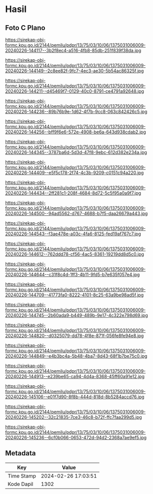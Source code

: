 # Hasil

## Foto C Plano

https://sirekap-obj-formc.kpu.go.id/2144/pemilu/pdpr/13/75/03/10/06/1375031006009-20240226-144117--3b2f8ec4-a516-4fb8-85db-251f839f38da.jpg

https://sirekap-obj-formc.kpu.go.id/2144/pemilu/pdpr/13/75/03/10/06/1375031006009-20240226-144149--2c8ee82f-9fc7-4ec3-ae30-5b54ac86325f.jpg

https://sirekap-obj-formc.kpu.go.id/2144/pemilu/pdpr/13/75/03/10/06/1375031006009-20240226-144211--d45469f7-0129-40c0-8791-ce4791a92648.jpg

https://sirekap-obj-formc.kpu.go.id/2144/pemilu/pdpr/13/75/03/10/06/1375031006009-20240226-144236--89b76b9e-1d62-4f7b-9cc8-063c842426c5.jpg

https://sirekap-obj-formc.kpu.go.id/2144/pemilu/pdpr/13/75/03/10/06/1375031006009-20240226-144256--bff9f6e6-572e-4908-be6a-643d938cdab2.jpg

https://sirekap-obj-formc.kpu.go.id/2144/pemilu/pdpr/13/75/03/10/06/1375031006009-20240226-144345--3787ba6d-5d3d-47f8-9ebc-612d382e234a.jpg

https://sirekap-obj-formc.kpu.go.id/2144/pemilu/pdpr/13/75/03/10/06/1375031006009-20240226-144409--e5f5c178-2f74-4c3b-9209-c0151c94a220.jpg

https://sirekap-obj-formc.kpu.go.id/2144/pemilu/pdpr/13/75/03/10/06/1375031006009-20240226-144434--2ff281c1-208f-4684-8d72-5c5f95a0a9f7.jpg

https://sirekap-obj-formc.kpu.go.id/2144/pemilu/pdpr/13/75/03/10/06/1375031006009-20240226-144500--94ad5562-d767-4688-b7f5-daa26679a443.jpg

https://sirekap-obj-formc.kpu.go.id/2144/pemilu/pdpr/13/75/03/10/06/1375031006009-20240226-144543--f3ae478e-a03c-4fa6-8125-fed19af767c7.jpg

https://sirekap-obj-formc.kpu.go.id/2144/pemilu/pdpr/13/75/03/10/06/1375031006009-20240226-144612--762ddd78-cf56-4ac5-8361-19219dd8d5c0.jpg

https://sirekap-obj-formc.kpu.go.id/2144/pemilu/pdpr/13/75/03/10/06/1375031006009-20240226-144644--c31f8c4d-1ff3-4b11-9fd5-b7e635f057e4.jpg

https://sirekap-obj-formc.kpu.go.id/2144/pemilu/pdpr/13/75/03/10/06/1375031006009-20240226-144709--41773fa0-8222-4101-8c25-63a9be98ad5f.jpg

https://sirekap-obj-formc.kpu.go.id/2144/pemilu/pdpr/13/75/03/10/06/1375031006009-20240226-144745--2b60ada9-b449-489b-9e17-4c322e798d69.jpg

https://sirekap-obj-formc.kpu.go.id/2144/pemilu/pdpr/13/75/03/10/06/1375031006009-20240226-144820--d0325079-dd78-4f8e-871f-056fe8fe94e8.jpg

https://sirekap-obj-formc.kpu.go.id/2144/pemilu/pdpr/13/75/03/10/06/1375031006009-20240226-144849--e4b3bc4a-5b48-4ba7-8d43-68f1b7be75c0.jpg

https://sirekap-obj-formc.kpu.go.id/2144/pemilu/pdpr/13/75/03/10/06/1375031006009-20240226-144913--e239be65-ca94-4d4a-8368-45ff60a91e12.jpg

https://sirekap-obj-formc.kpu.go.id/2144/pemilu/pdpr/13/75/03/10/06/1375031006009-20240226-145106--e01f7d90-8f8b-444d-818d-8b5284accd76.jpg

https://sirekap-obj-formc.kpu.go.id/2144/pemilu/pdpr/13/75/03/10/06/1375031006009-20240226-145202--32c21835-7ce3-46c8-b72f-ffc7faa299d5.jpg

https://sirekap-obj-formc.kpu.go.id/2144/pemilu/pdpr/13/75/03/10/06/1375031006009-20240226-145236--6cf0b066-0653-472d-94d2-2368a7ae9ef5.jpg


## Metadata

| Key        | Value               |
| ---------- | ------------------- |
| Time Stamp | 2024-02-26 17:03:51 |
| Kode Dapil | 1302                |



